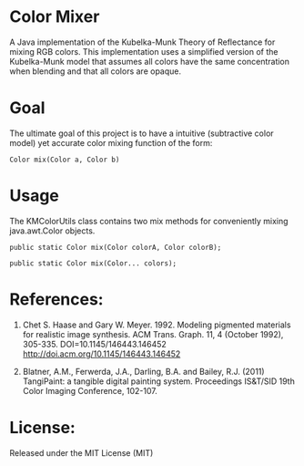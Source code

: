 Color Mixer
==========

A Java implementation of the Kubelka-Munk Theory of Reflectance for mixing RGB colors.  This implementation uses a simplified version of the Kubelka-Munk model that assumes all colors have the same concentration when blending and that all colors are opaque.

Goal
==========
The ultimate goal of this project is to have a intuitive (subtractive color model) yet accurate color mixing function of the form:

`Color mix(Color a, Color b)`

Usage
==========
The KMColorUtils class contains two mix methods for conveniently mixing java.awt.Color objects.

`public static Color mix(Color colorA, Color colorB);`

`public static Color mix(Color... colors);`

References:
==========
1) Chet S. Haase and Gary W. Meyer. 1992. Modeling pigmented materials for realistic image synthesis.  ACM Trans. Graph. 11, 4 (October 1992), 305-335. DOI=10.1145/146443.146452 http://doi.acm.org/10.1145/146443.146452

2) Blatner, A.M., Ferwerda, J.A., Darling, B.A. and Bailey, R.J. (2011) TangiPaint: a tangible digital painting system. Proceedings IS&T/SID 19th Color Imaging Conference, 102-107.

License:
==========
Released under the MIT License (MIT)
